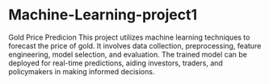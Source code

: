 # Machine-Learning-project1
Gold Price Predicion
This project utilizes machine learning techniques to forecast the price of gold. It involves data collection, preprocessing, feature engineering, model selection, and evaluation. The trained model can be deployed for real-time predictions, aiding investors, traders, and policymakers in making informed decisions.
